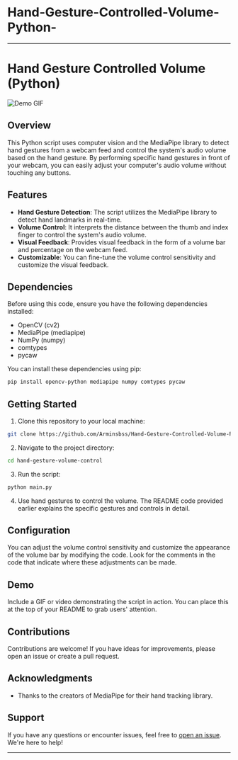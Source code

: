 # Hand-Gesture-Controlled-Volume-Python-

---

# Hand Gesture Controlled Volume (Python)

![Demo GIF](demo.gif) 

## Overview

This Python script uses computer vision and the MediaPipe library to detect hand gestures from a webcam feed and control the system's audio volume based on the hand gesture. By performing specific hand gestures in front of your webcam, you can easily adjust your computer's audio volume without touching any buttons.

## Features

- **Hand Gesture Detection**: The script utilizes the MediaPipe library to detect hand landmarks in real-time.
- **Volume Control**: It interprets the distance between the thumb and index finger to control the system's audio volume.
- **Visual Feedback**: Provides visual feedback in the form of a volume bar and percentage on the webcam feed.
- **Customizable**: You can fine-tune the volume control sensitivity and customize the visual feedback.

## Dependencies

Before using this code, ensure you have the following dependencies installed:

- OpenCV (cv2)
- MediaPipe (mediapipe)
- NumPy (numpy)
- comtypes
- pycaw

You can install these dependencies using pip:

```bash
pip install opencv-python mediapipe numpy comtypes pycaw
```

## Getting Started

1. Clone this repository to your local machine:

```bash
git clone https://github.com/Arminsbss/Hand-Gesture-Controlled-Volume-Python-.git
```

2. Navigate to the project directory:

```bash
cd hand-gesture-volume-control
```

3. Run the script:

```bash
python main.py
```

4. Use hand gestures to control the volume. The README code provided earlier explains the specific gestures and controls in detail.

## Configuration

You can adjust the volume control sensitivity and customize the appearance of the volume bar by modifying the code. Look for the comments in the code that indicate where these adjustments can be made.

## Demo

Include a GIF or video demonstrating the script in action. You can place this at the top of your README to grab users' attention.

## Contributions

Contributions are welcome! If you have ideas for improvements, please open an issue or create a pull request.

## Acknowledgments

- Thanks to the creators of MediaPipe for their hand tracking library.

## Support

If you have any questions or encounter issues, feel free to [open an issue](../../issues). We're here to help!

---


